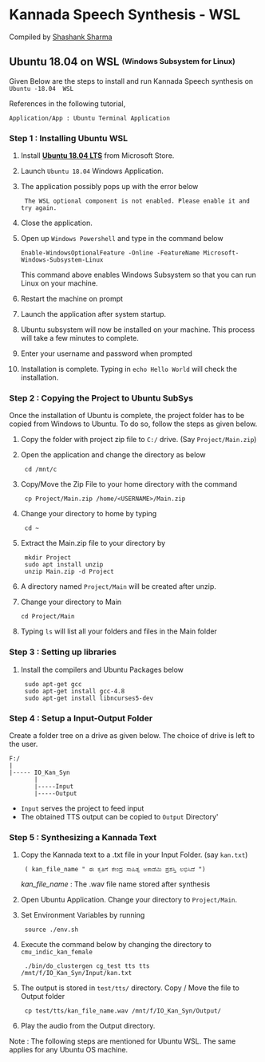 
# Kannada Speech Synthesis - WSL

Compiled by [Shashank Sharma](https://www.linkedin.com/in/shashank-sharma-932701108/)

## Ubuntu 18.04 on WSL <sup><sub>(Windows Subsystem for Linux)</sup></sub>

Given Below are the steps to install and run Kannada Speech synthesis on `Ubuntu -18.04  WSL`

References in the following tutorial, 

	Application/App : Ubuntu Terminal Application
	

### Step 1 : Installing Ubuntu WSL
1. Install [**Ubuntu 18.04 LTS**](https://www.microsoft.com/en-in/p/ubuntu-1804-lts/9n9tngvndl3q) from Microsoft Store.
2. Launch `Ubuntu 18.04` Windows Application.
3. The application possibly pops up with the error below

		The WSL optional component is not enabled. Please enable it and try again.

4. Close the application.
5.  Open up `Windows Powershell` and type in the command below
			
		Enable-WindowsOptionalFeature -Online -FeatureName Microsoft-Windows-Subsystem-Linux
		
	This command above enables Windows Subsystem so that you can run Linux on your machine.
6. Restart the machine on prompt
7. Launch the application after system startup.
8. Ubuntu subsystem will now be installed on your machine. This process will take a few minutes to complete.
9. Enter your username and password when prompted
10.  Installation is complete. Typing in `echo Hello World` will check the installation.

### Step 2 : Copying the Project to Ubuntu SubSys

Once the installation of Ubuntu is complete, the project folder has to be copied from Windows to Ubuntu. To do so, follow the steps as given below.

1. Copy the folder with project zip file to `C:/` drive. (Say `Project/Main.zip`)
2. Open the application and change the directory as below 

		cd /mnt/c
3. Copy/Move the Zip File to your home directory with the command 

		cp Project/Main.zip /home/<USERNAME>/Main.zip

4. Change your directory to home by typing

		cd ~
5. Extract the Main.zip file to your directory by

		mkdir Project
		sudo apt install unzip
		unzip Main.zip -d Project
6. A directory named `Project/Main` will be created after unzip. 
7.  Change your directory to Main

		cd Project/Main
8. Typing `ls` will list all your folders and files in the Main folder

### Step 3 : Setting up libraries

1. Install the compilers and Ubuntu Packages below

		sudo apt-get gcc
		sudo apt-get install gcc-4.8
		sudo apt-get install libncurses5-dev

### Step 4 : Setup a Input-Output Folder

Create a folder tree on a drive as given below. The choice of  drive is left to the user.
		
	F:/
	|
	|----- IO_Kan_Syn
	       |
	       |-----Input
	       |-----Output

- `Input` serves the project to feed input
- The obtained TTS output can be copied to `Output` Directory'

### Step 5 : Synthesizing a Kannada Text
1. Copy the Kannada text to a .txt file in your Input Folder. (say `kan.txt`)

		( kan_file_name " ಈ ಕೃತಿಗೆ ಕೇಂದ್ರ ಸಾಹಿತ್ಯ ಅಕಾಡೆಮಿ ಪ್ರಶಸ್ತಿ ಲಭಿಸಿದೆ ")

	*kan_file_name* : The .wav file name stored after synthesis
2.  Open Ubuntu Application. Change your directory to `Project/Main`.
3. Set Environment Variables by running
	
		source ./env.sh
4. Execute the command below by changing the directory to `cmu_indic_kan_female`

		./bin/do_clustergen cg_test tts tts /mnt/f/IO_Kan_Syn/Input/kan.txt

5. The output is stored in `test/tts/` directory. Copy / Move the file to Output folder

		cp test/tts/kan_file_name.wav /mnt/f/IO_Kan_Syn/Output/
6. Play the audio from the Output directory.


Note : The following steps are mentioned for Ubuntu WSL. The same applies for any Ubuntu OS machine.
